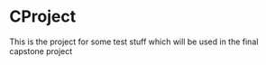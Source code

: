 # CProject
This is the project for some test stuff which will be used in the final capstone project
